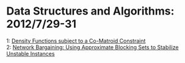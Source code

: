 # Data Structures and Algorithms: 2012/7/29-31  
1: [Density Functions subject to a Co-Matroid Constraint](https://doi.org/10.48550/arXiv.1207.5215)  
2: [Network Bargaining: Using Approximate Blocking Sets to Stabilize  Unstable Instances](https://doi.org/10.48550/arXiv.1207.6683)  